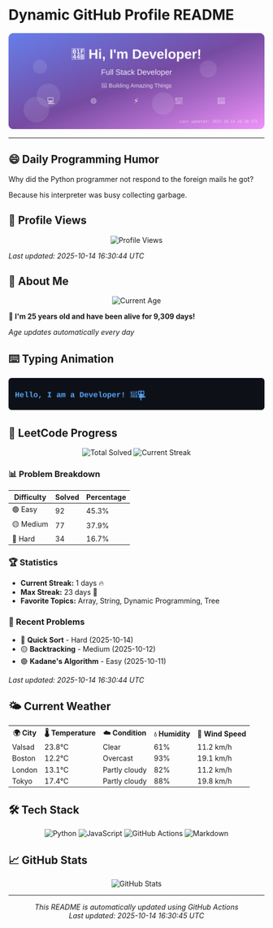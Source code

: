 # Dynamic GitHub Profile README

<!-- HEADER-START -->
<p align="center">
    <img src="./assets/header.svg" alt="Profile Header" />
</p>

---

<!-- HEADER-END -->

<!-- QUOTES-START -->
## 😄 Daily Programming Humor

Why did the Python programmer not respond to the foreign mails he got?

Because his interpreter was busy collecting garbage.

<!-- QUOTES-END -->

<!-- VISITOR-COUNTER-START -->
## 👀 Profile Views

<p align="center">
    <img src="https://img.shields.io/badge/Profile%20Views-1153-blue?style=for-the-badge&logo=eye&logoColor=white" alt="Profile Views">
</p>

*Last updated: 2025-10-14 16:30:44 UTC*

<!-- VISITOR-COUNTER-END -->

<!-- AGE-START -->
## 🎂 About Me

<p align="center">
    <img src="https://img.shields.io/badge/Age-25%20years%205%20months%2025%20days-brightgreen?style=for-the-badge&logo=calendar&logoColor=white" alt="Current Age">
</p>

**🌟 I'm 25 years old and have been alive for 9,309 days!**

*Age updates automatically every day*

<!-- AGE-END -->

<!-- TYPING-ANIMATION-START -->
## ⌨️ Typing Animation

<p align="center">
    <img src="./assets/typing_animation.svg" alt="Typing Animation" />
</p>

<!-- TYPING-ANIMATION-END -->

<!-- LEETCODE-START -->
## 🧩 LeetCode Progress

<p align="center">
    <img src="https://img.shields.io/badge/Total%20Solved-203-brightgreen?style=for-the-badge&logo=leetcode&logoColor=white" alt="Total Solved">
    <img src="https://img.shields.io/badge/Current%20Streak-1%20days-orange?style=for-the-badge&logo=fire&logoColor=white" alt="Current Streak">
</p>

### 📊 Problem Breakdown

| Difficulty | Solved | Percentage |
|------------|--------|------------|
| 🟢 Easy | 92 | 45.3% |
| 🟡 Medium | 77 | 37.9% |
| 🔴 Hard | 34 | 16.7% |

### 🏆 Statistics
- **Current Streak:** 1 days 🔥
- **Max Streak:** 23 days 🏅
- **Favorite Topics:** Array, String, Dynamic Programming, Tree

### 📝 Recent Problems
- 🔴 **Quick Sort** - Hard (2025-10-14)
- 🟡 **Backtracking** - Medium (2025-10-12)
- 🟢 **Kadane's Algorithm** - Easy (2025-10-11)

*Last updated: 2025-10-14 16:30:44 UTC*

<!-- LEETCODE-END -->

<!-- WEATHER-START -->
## 🌤️ Current Weather

<table>
<tr>
    <th>🌍 City</th>
    <th>🌡️ Temperature</th>
    <th>☁️ Condition</th>
    <th>💧 Humidity</th>
    <th>💨 Wind Speed</th>
</tr>
<tr>
    <td>Valsad</td>
    <td>23.8°C</td>
    <td>Clear</td>
    <td>61%</td>
    <td>11.2 km/h</td>
</tr>
<tr>
    <td>Boston</td>
    <td>12.2°C</td>
    <td>Overcast</td>
    <td>93%</td>
    <td>19.1 km/h</td>
</tr>
<tr>
    <td>London</td>
    <td>13.1°C</td>
    <td>Partly cloudy</td>
    <td>82%</td>
    <td>11.2 km/h</td>
</tr>
<tr>
    <td>Tokyo</td>
    <td>17.4°C</td>
    <td>Partly cloudy</td>
    <td>88%</td>
    <td>19.8 km/h</td>
</tr>
</table>
<!-- WEATHER-END -->

## 🛠️ Tech Stack

<p align="center">
    <img src="https://img.shields.io/badge/Python-3776AB?style=for-the-badge&logo=python&logoColor=white" alt="Python">
    <img src="https://img.shields.io/badge/JavaScript-F7DF1E?style=for-the-badge&logo=javascript&logoColor=black" alt="JavaScript">
    <img src="https://img.shields.io/badge/GitHub%20Actions-2088FF?style=for-the-badge&logo=github-actions&logoColor=white" alt="GitHub Actions">
    <img src="https://img.shields.io/badge/Markdown-000000?style=for-the-badge&logo=markdown&logoColor=white" alt="Markdown">
</p>

## 📈 GitHub Stats

<p align="center">
    <img src="https://github-readme-stats.vercel.app/api?username=ambicuity&show_icons=true&theme=radical" alt="GitHub Stats">
</p>

---

<p align="center">
    <i>This README is automatically updated using GitHub Actions</i><br>
    <i>Last updated: 2025-10-14 16:30:45 UTC</i>
</p>
